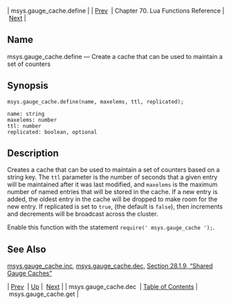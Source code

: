 | msys.gauge_cache.define |
| [Prev](lua.ref.msys.gauge_cache.dec)  | Chapter 70. Lua Functions Reference |  [Next](lua.ref.msys.gauge_cache.get) |

<a name="lua.ref.msys.gauge_cache.define"></a>
## Name

msys.gauge_cache.define — Create a cache that can be used to maintain a set of counters

<a name="idp18121088"></a>
## Synopsis

`msys.gauge_cache.define(name, maxelems, ttl, replicated);`

```
name: string
maxelems: number
ttl: number
replicated: boolean, optional
```
<a name="idp18124160"></a>
## Description

Creates a cache that can be used to maintain a set of counters based on a string key. The `ttl` parameter is the number of seconds that a given entry will be maintained after it was last modified, and `maxelems` is the maximum number of named entries that will be stored in the cache. If a new entry is added, the oldest entry in the cache will be dropped to make room for the new entry. If replicated is set to `true`, (the default is `false`), then increments and decrements will be broadcast across the cluster.

Enable this function with the statement `require(' msys.gauge_cache ');`.

<a name="idp18129152"></a>
## See Also

[msys.gauge_cache.inc](lua.ref.msys.gauge_cache.inc "msys.gauge_cache.inc"), [msys.gauge_cache.dec](lua.ref.msys.gauge_cache.dec "msys.gauge_cache.dec"), [Section 28.1.9, “Shared Gauge Caches”](cluster.config.replication#cluster.replication.gauge_cache "28.1.9. Shared Gauge Caches")

| [Prev](lua.ref.msys.gauge_cache.dec)  | [Up](lua.function.details) |  [Next](lua.ref.msys.gauge_cache.get) |
| msys.gauge_cache.dec  | [Table of Contents](index) |  msys.gauge_cache.get |

